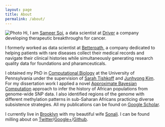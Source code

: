 ```yaml
---
layout: page
title: About
permalink: /about/
---
```

![Photo]({{site.url}}/assets/sameer.jpg)
Hi, I am [Sameer Soi][www], a data scientist at [Driver][driver] a company developing
therapeutic breakthroughs for cancer.

I formerly worked as data scientist at [Betterpath][bp], a company dedicated to helping
patients with rare diseases collect their medical records and navigate their clinical histories
while simultaneously generating research quality data for foundations and pharamceuticals.

I obtained my PhD in [Computational Biology][gcb] at the University of Pennsylvania under the
supervision of [Sarah Tishkoff][tishkoff] and [Junhyong Kim][kim]. For my dissertation work I
applied a novel [Approximate Bayesian Computation][abc] approach to infer the history of African 
populations from genome-wide SNP data. I also identified regions of the genome with different
methylation patterns in sub-Saharan Africans practicing diverse subsistence strategies.
All my publications can be found on [Google Scholar][scholar].

I currently live in [Brooklyn][rambo] with my beautiful wife [Sonali][tyler]. 
I can be found milling about on [Twitter][twitter]/[Google+][google]/[Github][github].

[www]: http://sameersoi.com
[bp]: http://www.betterpath.com
[driver]: http://drivergrp.com
[gcb]: http://www.med.upenn.edu/gcb/index.shtml
[tishkoff]: http://www.med.upenn.edu/tishkoff/Lab/Tishkoff/Tishkoff.html
[kim]: http://kim.bio.upenn.edu/
[abc]: http://journals.plos.org/ploscompbiol/article?id=10.1371/journal.pcbi.1002803
[scholar]: http://scholar.google.com/citations?user=Px7h8KEAAAAJ
[rambo]: http://gothamist.com/2012/12/09/rambo_everyone_wants_a_piece_of_god.php 
[tyler]: http://tylervu.com/blog/2013/08/bently_reserve_san_francisco_indian_wedding_sonali_murarka_sameer_soi_le_meridian_hotel_sf_beauty_by.html
[github]: https://github.com/ssoi
[google]: https://plus.google.com/112797866865058191852/posts
[twitter]: https://twitter.com/sameersoi
